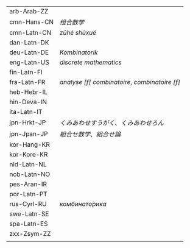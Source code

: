 | | |
|-|-|
| arb-Arab-ZZ |  |
| cmn-Hans-CN | _组合数学_ |
| cmn-Latn-CN | _zǔhé shùxué_ |
| dan-Latn-DK |  |
| deu-Latn-DE | _Kombinatorik_ |
| eng-Latn-US | _discrete mathematics_ |
| fin-Latn-FI |  |
| fra-Latn-FR | _analyse [f] combinatoire_, _combinatoire [f]_ |
| heb-Hebr-IL |  |
| hin-Deva-IN |  |
| ita-Latn-IT |  |
| jpn-Hrkt-JP | _くみあわせすうがく_、_くみあわせろん_ |
| jpn-Jpan-JP | _組合せ数学_、_組合せ論_ |
| kor-Hang-KR |  |
| kor-Kore-KR |  |
| nld-Latn-NL |  |
| nob-Latn-NO |  |
| pes-Aran-IR |  |
| por-Latn-PT |  |
| rus-Cyrl-RU | _комбинато́рика_ |
| swe-Latn-SE |  |
| spa-Latn-ES |  |
| zxx-Zsym-ZZ |  |
|  |  |
